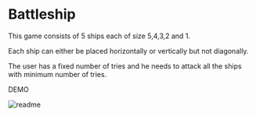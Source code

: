 # Battleship

This game consists of 5 ships each of size 5,4,3,2 and 1.

Each ship can either be placed horizontally or vertically but not diagonally.

The user has a fixed number of tries and he needs to attack all the ships with minimum number of tries.

DEMO 

![readme](https://user-images.githubusercontent.com/58617931/179558010-ef372279-48c9-4234-b2ba-58f2a04f4db7.PNG)
